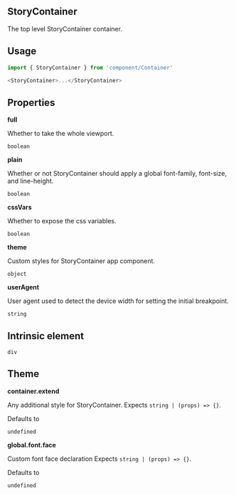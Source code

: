 <!-- ! This is a generated file. To make changes, edit <Component>.doc.js ! -->

## StoryContainer

The top level StoryContainer container.

## Usage

```javascript
import { StoryContainer } from 'component/Container'

<StoryContainer>...</StoryContainer>
```

## Properties

**full**

Whether to take the whole viewport.

```
boolean
```

**plain**

Whether or not StoryContainer should apply a global font-family, font-size, and line-height.

```
boolean
```

**cssVars**

Whether to expose the css variables.

```
boolean
```

**theme**

Custom styles for StoryContainer app component.

```
object
```

**userAgent**

User agent used to detect the device width for setting the initial breakpoint.

```
string
```

## Intrinsic element

```
div
```

## Theme

**container.extend**

Any additional style for StoryContainer. Expects `string | (props) => {}`.

Defaults to

```
undefined
```

**global.font.face**

Custom font face declaration Expects `string | (props) => {}`.

Defaults to

```
undefined
```
